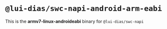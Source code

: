 # `@lui-dias/swc-napi-android-arm-eabi`

This is the **armv7-linux-androideabi** binary for `@lui-dias/swc-napi`

